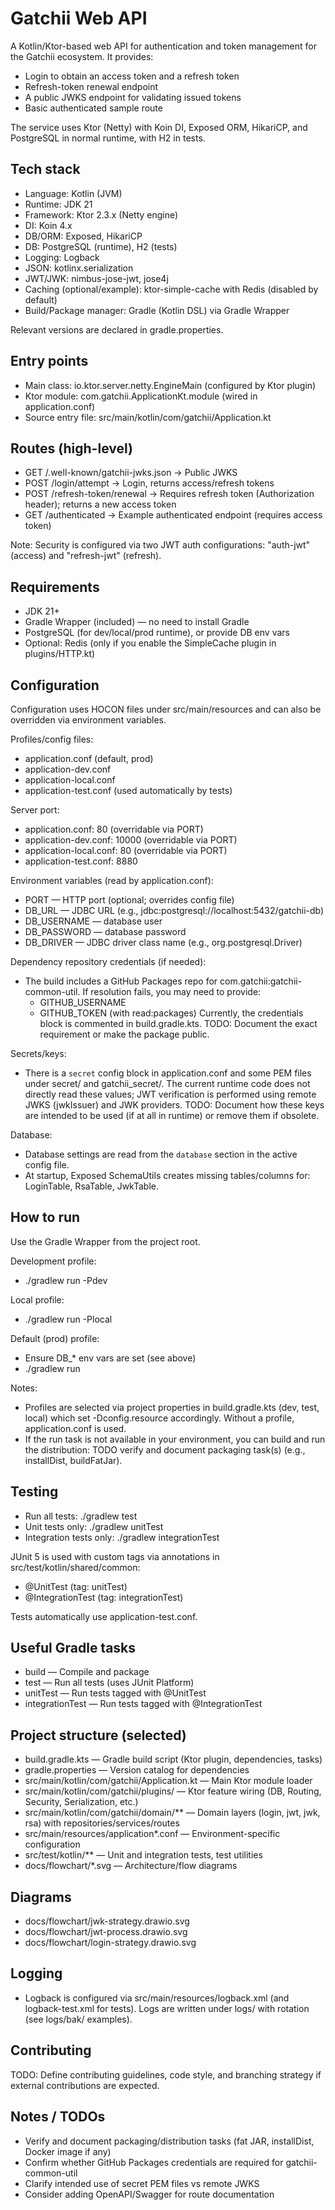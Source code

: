 # Gatchii Web API

A Kotlin/Ktor-based web API for authentication and token management for the Gatchii ecosystem. It provides:
- Login to obtain an access token and a refresh token
- Refresh-token renewal endpoint
- A public JWKS endpoint for validating issued tokens
- Basic authenticated sample route

The service uses Ktor (Netty) with Koin DI, Exposed ORM, HikariCP, and PostgreSQL in normal runtime, with H2 in tests.

## Tech stack
- Language: Kotlin (JVM)
- Runtime: JDK 21
- Framework: Ktor 2.3.x (Netty engine)
- DI: Koin 4.x
- DB/ORM: Exposed, HikariCP
- DB: PostgreSQL (runtime), H2 (tests)
- Logging: Logback
- JSON: kotlinx.serialization
- JWT/JWK: nimbus-jose-jwt, jose4j
- Caching (optional/example): ktor-simple-cache with Redis (disabled by default)
- Build/Package manager: Gradle (Kotlin DSL) via Gradle Wrapper

Relevant versions are declared in gradle.properties.

## Entry points
- Main class: io.ktor.server.netty.EngineMain (configured by Ktor plugin)
- Ktor module: com.gatchii.ApplicationKt.module (wired in application.conf)
- Source entry file: src/main/kotlin/com/gatchii/Application.kt

## Routes (high-level)
- GET /.well-known/gatchii-jwks.json → Public JWKS
- POST /login/attempt → Login, returns access/refresh tokens
- POST /refresh-token/renewal → Requires refresh token (Authorization header); returns a new access token
- GET /authenticated   → Example authenticated endpoint (requires access token)

Note: Security is configured via two JWT auth configurations: "auth-jwt" (access) and "refresh-jwt" (refresh).

## Requirements
- JDK 21+
- Gradle Wrapper (included) — no need to install Gradle
- PostgreSQL (for dev/local/prod runtime), or provide DB env vars
- Optional: Redis (only if you enable the SimpleCache plugin in plugins/HTTP.kt)

## Configuration
Configuration uses HOCON files under src/main/resources and can also be overridden via environment variables.

Profiles/config files:
- application.conf (default, prod)
- application-dev.conf
- application-local.conf
- application-test.conf (used automatically by tests)

Server port:
- application.conf: 80 (overridable via PORT)
- application-dev.conf: 10000 (overridable via PORT)
- application-local.conf: 80 (overridable via PORT)
- application-test.conf: 8880

Environment variables (read by application.conf):
- PORT — HTTP port (optional; overrides config file)
- DB_URL — JDBC URL (e.g., jdbc:postgresql://localhost:5432/gatchii-db)
- DB_USERNAME — database user
- DB_PASSWORD — database password
- DB_DRIVER — JDBC driver class name (e.g., org.postgresql.Driver)

Dependency repository credentials (if needed):
- The build includes a GitHub Packages repo for com.gatchii:gatchii-common-util. If resolution fails, you may need to provide:
  - GITHUB_USERNAME
  - GITHUB_TOKEN (with read:packages)
  Currently, the credentials block is commented in build.gradle.kts. TODO: Document the exact requirement or make the package public.

Secrets/keys:
- There is a `secret` config block in application.conf and some PEM files under secret/ and gatchii_secret/. The current runtime code does not directly read these values; JWT verification is performed using remote JWKS (jwkIssuer) and JWK providers. TODO: Document how these keys are intended to be used (if at all in runtime) or remove them if obsolete.

Database:
- Database settings are read from the `database` section in the active config file.
- At startup, Exposed SchemaUtils creates missing tables/columns for: LoginTable, RsaTable, JwkTable.

## How to run
Use the Gradle Wrapper from the project root.

Development profile:
- ./gradlew run -Pdev

Local profile:
- ./gradlew run -Plocal

Default (prod) profile:
- Ensure DB_* env vars are set (see above)
- ./gradlew run

Notes:
- Profiles are selected via project properties in build.gradle.kts (dev, test, local) which set -Dconfig.resource accordingly. Without a profile, application.conf is used.
- If the run task is not available in your environment, you can build and run the distribution: TODO verify and document packaging task(s) (e.g., installDist, buildFatJar).

## Testing
- Run all tests: ./gradlew test
- Unit tests only: ./gradlew unitTest
- Integration tests only: ./gradlew integrationTest

JUnit 5 is used with custom tags via annotations in src/test/kotlin/shared/common:
- @UnitTest (tag: unitTest)
- @IntegrationTest (tag: integrationTest)

Tests automatically use application-test.conf.

## Useful Gradle tasks
- build — Compile and package
- test — Run all tests (uses JUnit Platform)
- unitTest — Run tests tagged with @UnitTest
- integrationTest — Run tests tagged with @IntegrationTest

## Project structure (selected)
- build.gradle.kts — Gradle build script (Ktor plugin, dependencies, tasks)
- gradle.properties — Version catalog for dependencies
- src/main/kotlin/com/gatchii/Application.kt — Main Ktor module loader
- src/main/kotlin/com/gatchii/plugins/ — Ktor feature wiring (DB, Routing, Security, Serialization, etc.)
- src/main/kotlin/com/gatchii/domain/** — Domain layers (login, jwt, jwk, rsa) with repositories/services/routes
- src/main/resources/application*.conf — Environment-specific configuration
- src/test/kotlin/** — Unit and integration tests, test utilities
- docs/flowchart/*.svg — Architecture/flow diagrams

## Diagrams
- docs/flowchart/jwk-strategy.drawio.svg
- docs/flowchart/jwt-process.drawio.svg
- docs/flowchart/login-strategy.drawio.svg

## Logging
- Logback is configured via src/main/resources/logback.xml (and logback-test.xml for tests). Logs are written under logs/ with rotation (see logs/bak/ examples).

## Contributing
TODO: Define contributing guidelines, code style, and branching strategy if external contributions are expected.

## Notes / TODOs
- Verify and document packaging/distribution tasks (fat JAR, installDist, Docker image if any)
- Confirm whether GitHub Packages credentials are required for gatchii-common-util
- Clarify intended use of secret PEM files vs remote JWKS
- Consider adding OpenAPI/Swagger for route documentation

